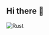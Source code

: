 ## Hi there 👋
![Rust](https://img.shields.io/badge/Rust-%23000000.svg?style=for-the-badge&logo=rust&logoColor=white)



